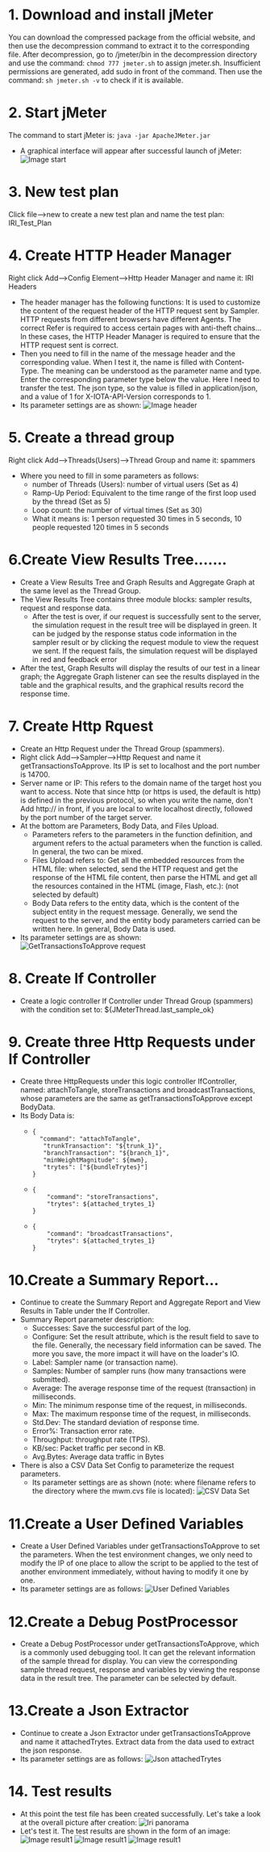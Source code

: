 # 1. Download and install jMeter
You can download the compressed package from the official website, and then use the decompression command to extract it to the corresponding file. After decompression, go to /jmeter/bin in the decompression directory and use the command: `chmod 777 jmeter.sh` to assign jmeter.sh. Insufficient permissions are generated, add sudo in front of the command. Then use the command: `sh jmeter.sh -v` to check if it is available.

# 2. Start jMeter
The command to start jMeter is: `java -jar ApacheJMeter.jar`
 - A graphical interface will appear after successful launch of jMeter:
 ![Image start](image_start.png)

# 3. New test plan
Click file-->new to create a new test plan and name the test plan: IRI_Test_Plan

# 4. Create HTTP Header Manager
Right click Add-->Config Element-->Http Header Manager and name it: IRI Headers
- The header manager has the following functions: It is used to customize the content of the request header of the HTTP request sent by Sampler. HTTP requests from different browsers have different Agents. The correct Refer is required to access certain pages with anti-theft chains... In these cases, the HTTP Header Manager is required to ensure that the HTTP request sent is correct.
- Then you need to fill in the name of the message header and the corresponding value. When I test it, the name is filled with Content-Type. The meaning can be understood as the parameter name and type. Enter the corresponding parameter type below the value. Here I need to transfer the test. The json type, so the value is filled in application/json, and a value of 1 for X-IOTA-API-Version corresponds to 1. 
- Its parameter settings are as shown:
  ![Image header](image_header.png)

# 5. Create a thread group
Right click Add-->Threads(Users)-->Thread Group and name it: spammers
  - Where you need to fill in some parameters as follows:
    - number of Threads (Users): number of virtual users (Set as 4)
    - Ramp-Up Period: Equivalent to the time range of the first loop used by the thread (Set as 5)
    - Loop count: the number of virtual times (Set as 30)
    - What it means is: 1 person requested 30 times in 5 seconds, 10 people requested 120 times in 5 seconds

# 6.Create View Results Tree.......
- Create a View Results Tree and Graph Results and Aggregate Graph at the same level as the Thread Group.
- The View Results Tree contains three module blocks: sampler results, request and response data.
  - After the test is over, if our request is successfully sent to the server, the simulation request in the result tree will be displayed in green. It can be judged by the response status code information in the sampler result or by clicking the request module to view the request we sent. If the request fails, the simulation request will be displayed in red and feedback error
- After the test, Graph Results will display the results of our test in a linear graph; the Aggregate Graph listener can see the results displayed in the table and the graphical results, and the graphical results record the response time.

# 7. Create Http Rquest
  - Create an Http Request under the Thread Group (spammers).
  - Right click Add-->Sampler-->Http Request and name it getTransactionsToApprove. Its IP is set to localhost and the port number is 14700.
  - Server name or IP: This refers to the domain name of the target host you want to access. Note that since http (or https is used, the default is http) is defined in the previous protocol, so when you write the name, don't Add http:// in front, if you are local to write localhost directly, followed by the port number of the target server.
  - At the bottom are Parameters, Body Data, and Files Upload.
    - Parameters refers to the parameters in the function definition, and argument refers to the actual parameters when the function is called. In general, the two can be mixed.
    - Files Upload refers to: Get all the embedded resources from the HTML file: when selected, send the HTTP request and get the response of the HTML file content, then parse the HTML and get all the resources contained in the HTML (image, Flash, etc.): (not selected by default)
    - Body Data refers to the entity data, which is the content of the subject entity in the request message. Generally, we send the request to the server, and the entity body parameters carried can be written here. In general, Body Data is used.
  - Its parameter settings are as shown:
  ![GetTransactionsToApprove request](getTransactionsToApprove_request.png)

# 8. Create If Controller
- Create a logic controller If Controller under Thread Group (spammers) with the condition set to: ${JMeterThread.last_sample_ok}

# 9. Create three Http Requests under If Controller
- Create three HttpRequests under this logic controller IfController, named: attachToTangle, storeTransactions and broadcastTransactions, whose parameters are the same as getTransactionsToApprove except BodyData.
- Its Body Data is:
  -     {
	      "command": "attachToTangle",
    	   "trunkTransaction": "${trunk_1}",
	       "branchTransaction": "${branch_1}",
	       "minWeightMagnitude": ${mwm},
	       "trytes": ["${bundleTrytes}"]
        }
  - 
        {
	        "command": "storeTransactions", 
	        "trytes": ${attached_trytes_1}
        }
  - 
        {
	        "command": "broadcastTransactions", 
	        "trytes": ${attached_trytes_1}
        }

# 10.Create a Summary Report...
- Continue to create the Summary Report and Aggregate Report and View Results in Table under the If Controller.
- Summary Report parameter description:
  - Successes: Save the successful part of the log.
  - Configure: Set the result attribute, which is the result field to save to the file. Generally, the necessary field information can be saved. The more you save, the more impact it will have on the loader's IO.
  - Label: Sampler name (or transaction name).
  - Samples: Number of sampler runs (how many transactions were submitted).
  - Average: The average response time of the request (transaction) in milliseconds.
  - Min: The minimum response time of the request, in milliseconds.
  - Max: The maximum response time of the request, in milliseconds.
  - Std.Dev: The standard deviation of response time.
  - Error%: Transaction error rate.
  - Throughput: throughput rate (TPS).
  - KB/sec: Packet traffic per second in KB.
  - Avg.Bytes: Average data traffic in Bytes
- There is also a CSV Data Set Config to parameterize the request parameters.
  - Its parameter settings are as shown (note: where filename refers to the directory where the mwm.cvs file is located):
    ![CSV Data Set](CSV_Data_Set.png)

# 11.Create a User Defined Variables
- Create a User Defined Variables under getTransactionsToApprove to set the parameters. When the test environment changes, we only need to modify the IP of one place to allow the script to be applied to the test of another environment immediately, without having to modify it one by one.
- Its parameter settings are as follows:
    ![User Defined Variables](User_Defined_Variables.png)

# 12.Create a Debug PostProcessor
- Create a Debug PostProcessor under getTransactionsToApprove, which is a commonly used debugging tool. It can get the relevant information of the sample thread for display. You can view the corresponding sample thread request, response and variables by viewing the response data in the result tree. The parameter can be selected by default.

# 13.Create a Json Extractor
- Continue to create a Json Extractor under getTransactionsToApprove and name it attachedTrytes. Extract data from the data used to extract the json response.
- Its parameter settings are as follows:
  ![Json attachedTrytes](json_attachedTrytes.png)

# 14. Test results
- At this point the test file has been created successfully. Let's take a look at the overall picture after creation: ![Iri panorama](iri_panorama.png)
- Let's test it. The test results are shown in the form of an image:
  ![Image result1](image_result1.png)
  ![Image result1](image_result3.png)
  ![Image result1](image_result5.png)
